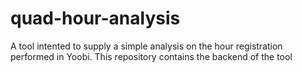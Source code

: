 # quad-hour-analysis
A tool intented to supply a simple analysis on the hour registration performed in Yoobi. This repository contains the backend of the tool

